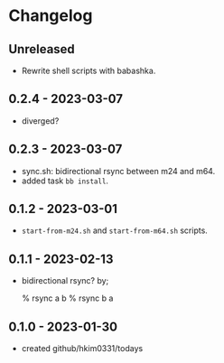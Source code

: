 # Changelog

## Unreleased
- Rewrite shell scripts with babashka.

## 0.2.4 - 2023-03-07
- diverged?

## 0.2.3 - 2023-03-07
- sync.sh: bidirectional rsync between m24 and m64.
- added task `bb install`.

## 0.1.2 - 2023-03-01
- `start-from-m24.sh` and `start-from-m64.sh` scripts.

## 0.1.1 - 2023-02-13
- bidirectional rsync? by;

    % rsync a b
    % rsync b a

## 0.1.0 - 2023-01-30
- created github/hkim0331/todays
